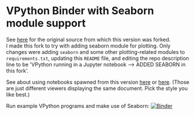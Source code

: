 # VPython Binder with Seaborn module support

See [here](https://github.com/BruceSherwood/vpython-jupyter) for the original source from which this version was forked.  
I made this fork to try with adding seaborn module for plotting. Only changes were adding `seaborn` and some other plotting-related modules to `requirements.txt`, updating this `README` file, and editing the repo description line to be 'VPython running in a Jupyter notebook --> ADDED SEABORN in this fork'. 

See about using notebooks spawned from this version [here](http://draft.sx/8464566df91a757271861b9224902edb) or [here](http://roughdraft.io/8464566df91a757271861b9224902edb). (Those are just different viewers displaying the same document. Pick the style you like best.)


Run example VPython programs and make use of Seaborn: [![Binder](http://mybinder.org/badge.svg)](http://beta.mybinder.org/repo/fomightez/vpython-jupyter)

